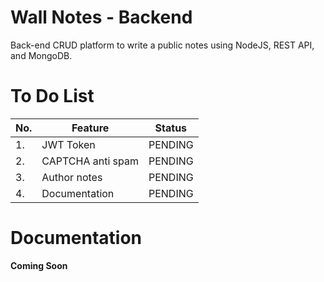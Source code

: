 
# Wall Notes - Backend

 Back-end CRUD platform to write a public notes using NodeJS, REST API, and MongoDB.
# To Do List

| No. |Feature  | Status |
|--|--| -- |
| 1. | JWT Token | PENDING |
| 2. | CAPTCHA anti spam | PENDING |
| 3. | Author notes | PENDING |
| 4. | Documentation | PENDING |

# Documentation

**Coming Soon**

